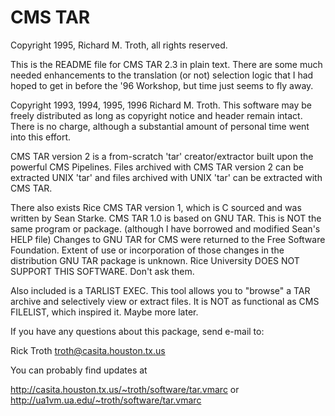 # CMS TAR

Copyright 1995, Richard M. Troth, all rights reserved.

This is the README file for CMS TAR 2.3 in plain text. There are some much needed enhancements to the translation (or not) selection logic that I had hoped to get in before the '96 Workshop, but time just seems to fly away.

Copyright 1993, 1994, 1995, 1996 Richard M. Troth. This software may be freely distributed as long as copyright notice and header remain intact. There is no charge, although a substantial amount of personal time went into this effort.

CMS TAR version 2 is a from-scratch 'tar' creator/extractor built upon the powerful CMS Pipelines. Files archived with CMS TAR version 2 can be extracted UNIX 'tar' and files archived with UNIX 'tar' can be extracted with CMS TAR.

There also exists Rice CMS TAR version 1, which is C sourced and was written by Sean Starke. CMS TAR 1.0 is based on GNU TAR. This is NOT the same program or package. (although I have borrowed and modified Sean's HELP file) Changes to GNU TAR for CMS were returned to the Free Software Foundation. Extent of use or incorporation of those changes in the distribution GNU TAR package is unknown. Rice University DOES NOT SUPPORT THIS SOFTWARE. Don't ask them.

Also included is a TARLIST EXEC. This tool allows you to "browse" a TAR archive and selectively view or extract files. It is NOT as functional as CMS FILELIST, which inspired it. Maybe more later.

If you have any questions about this package, send e-mail to:

 Rick Troth <troth@casita.houston.tx.us>

You can probably find updates at

 http://casita.houston.tx.us/~troth/software/tar.vmarc
 or
 http://ua1vm.ua.edu/~troth/software/tar.vmarc


